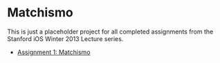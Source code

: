 # Matchismo

This is just a placeholder project for all completed assignments from the Stanford iOS Winter 2013 Lecture series.

* [Assignment 1: Matchismo](https://github.com/vishnugopal/stanford-coding-together-ios-assignment-1-matchismo)


